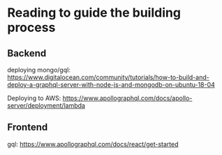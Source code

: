 # Reading to guide the building process

## Backend

deploying mongo/gql: https://www.digitalocean.com/community/tutorials/how-to-build-and-deploy-a-graphql-server-with-node-js-and-mongodb-on-ubuntu-18-04

Deploying to AWS: https://www.apollographql.com/docs/apollo-server/deployment/lambda

## Frontend
gql: https://www.apollographql.com/docs/react/get-started